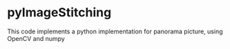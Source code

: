 pyImageStitching
================

This code implements a python implementation for panorama picture, using OpenCV and numpy
